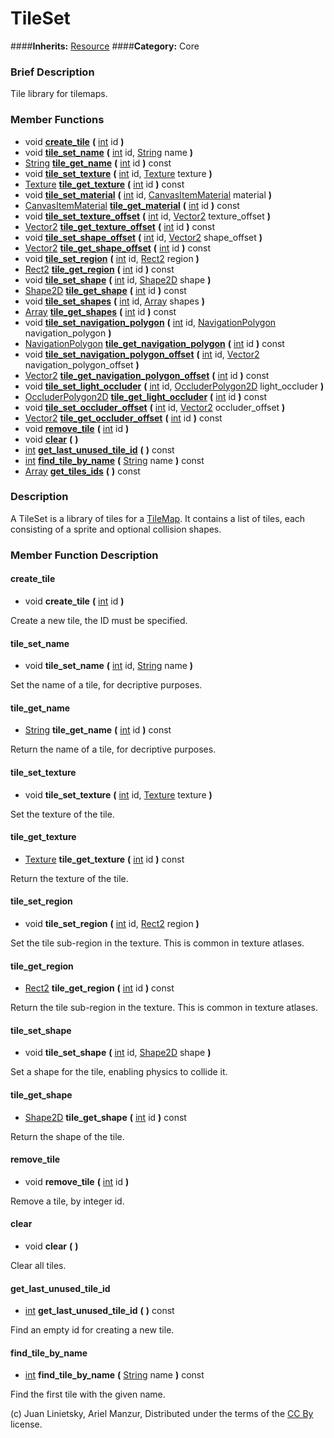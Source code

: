 #  TileSet  
####**Inherits:** [Resource](class_resource)
####**Category:** Core

###  Brief Description  
Tile library for tilemaps.

###  Member Functions 
  * void  **[create&#95;tile](#create_tile)**  **(** [int](class_int) id  **)**
  * void  **[tile&#95;set&#95;name](#tile_set_name)**  **(** [int](class_int) id, [String](class_string) name  **)**
  * [String](class_string)  **[tile&#95;get&#95;name](#tile_get_name)**  **(** [int](class_int) id  **)** const
  * void  **[tile&#95;set&#95;texture](#tile_set_texture)**  **(** [int](class_int) id, [Texture](class_texture) texture  **)**
  * [Texture](class_texture)  **[tile&#95;get&#95;texture](#tile_get_texture)**  **(** [int](class_int) id  **)** const
  * void  **[tile&#95;set&#95;material](#tile_set_material)**  **(** [int](class_int) id, [CanvasItemMaterial](class_canvasitemmaterial) material  **)**
  * [CanvasItemMaterial](class_canvasitemmaterial)  **[tile&#95;get&#95;material](#tile_get_material)**  **(** [int](class_int) id  **)** const
  * void  **[tile&#95;set&#95;texture&#95;offset](#tile_set_texture_offset)**  **(** [int](class_int) id, [Vector2](class_vector2) texture_offset  **)**
  * [Vector2](class_vector2)  **[tile&#95;get&#95;texture&#95;offset](#tile_get_texture_offset)**  **(** [int](class_int) id  **)** const
  * void  **[tile&#95;set&#95;shape&#95;offset](#tile_set_shape_offset)**  **(** [int](class_int) id, [Vector2](class_vector2) shape_offset  **)**
  * [Vector2](class_vector2)  **[tile&#95;get&#95;shape&#95;offset](#tile_get_shape_offset)**  **(** [int](class_int) id  **)** const
  * void  **[tile&#95;set&#95;region](#tile_set_region)**  **(** [int](class_int) id, [Rect2](class_rect2) region  **)**
  * [Rect2](class_rect2)  **[tile&#95;get&#95;region](#tile_get_region)**  **(** [int](class_int) id  **)** const
  * void  **[tile&#95;set&#95;shape](#tile_set_shape)**  **(** [int](class_int) id, [Shape2D](class_shape2d) shape  **)**
  * [Shape2D](class_shape2d)  **[tile&#95;get&#95;shape](#tile_get_shape)**  **(** [int](class_int) id  **)** const
  * void  **[tile&#95;set&#95;shapes](#tile_set_shapes)**  **(** [int](class_int) id, [Array](class_array) shapes  **)**
  * [Array](class_array)  **[tile&#95;get&#95;shapes](#tile_get_shapes)**  **(** [int](class_int) id  **)** const
  * void  **[tile&#95;set&#95;navigation&#95;polygon](#tile_set_navigation_polygon)**  **(** [int](class_int) id, [NavigationPolygon](class_navigationpolygon) navigation_polygon  **)**
  * [NavigationPolygon](class_navigationpolygon)  **[tile&#95;get&#95;navigation&#95;polygon](#tile_get_navigation_polygon)**  **(** [int](class_int) id  **)** const
  * void  **[tile&#95;set&#95;navigation&#95;polygon&#95;offset](#tile_set_navigation_polygon_offset)**  **(** [int](class_int) id, [Vector2](class_vector2) navigation_polygon_offset  **)**
  * [Vector2](class_vector2)  **[tile&#95;get&#95;navigation&#95;polygon&#95;offset](#tile_get_navigation_polygon_offset)**  **(** [int](class_int) id  **)** const
  * void  **[tile&#95;set&#95;light&#95;occluder](#tile_set_light_occluder)**  **(** [int](class_int) id, [OccluderPolygon2D](class_occluderpolygon2d) light_occluder  **)**
  * [OccluderPolygon2D](class_occluderpolygon2d)  **[tile&#95;get&#95;light&#95;occluder](#tile_get_light_occluder)**  **(** [int](class_int) id  **)** const
  * void  **[tile&#95;set&#95;occluder&#95;offset](#tile_set_occluder_offset)**  **(** [int](class_int) id, [Vector2](class_vector2) occluder_offset  **)**
  * [Vector2](class_vector2)  **[tile&#95;get&#95;occluder&#95;offset](#tile_get_occluder_offset)**  **(** [int](class_int) id  **)** const
  * void  **[remove&#95;tile](#remove_tile)**  **(** [int](class_int) id  **)**
  * void  **[clear](#clear)**  **(** **)**
  * [int](class_int)  **[get&#95;last&#95;unused&#95;tile&#95;id](#get_last_unused_tile_id)**  **(** **)** const
  * [int](class_int)  **[find&#95;tile&#95;by&#95;name](#find_tile_by_name)**  **(** [String](class_string) name  **)** const
  * [Array](class_array)  **[get&#95;tiles&#95;ids](#get_tiles_ids)**  **(** **)** const

###  Description  
A TileSet is a library of tiles for a [TileMap](class_tilemap). It contains a list of tiles, each consisting of a sprite and optional collision shapes.

###  Member Function Description  

#### <a name="create_tile">create_tile</a>
  * void  **create&#95;tile**  **(** [int](class_int) id  **)**

Create a new tile, the ID must be specified.

#### <a name="tile_set_name">tile_set_name</a>
  * void  **tile&#95;set&#95;name**  **(** [int](class_int) id, [String](class_string) name  **)**

Set the name of a tile, for decriptive purposes.

#### <a name="tile_get_name">tile_get_name</a>
  * [String](class_string)  **tile&#95;get&#95;name**  **(** [int](class_int) id  **)** const

Return the name of a tile, for decriptive purposes.

#### <a name="tile_set_texture">tile_set_texture</a>
  * void  **tile&#95;set&#95;texture**  **(** [int](class_int) id, [Texture](class_texture) texture  **)**

Set the texture of the tile.

#### <a name="tile_get_texture">tile_get_texture</a>
  * [Texture](class_texture)  **tile&#95;get&#95;texture**  **(** [int](class_int) id  **)** const

Return the texture of the tile.

#### <a name="tile_set_region">tile_set_region</a>
  * void  **tile&#95;set&#95;region**  **(** [int](class_int) id, [Rect2](class_rect2) region  **)**

Set the tile sub-region in the texture. This is common in texture atlases.

#### <a name="tile_get_region">tile_get_region</a>
  * [Rect2](class_rect2)  **tile&#95;get&#95;region**  **(** [int](class_int) id  **)** const

Return the tile sub-region in the texture. This is common in texture atlases.

#### <a name="tile_set_shape">tile_set_shape</a>
  * void  **tile&#95;set&#95;shape**  **(** [int](class_int) id, [Shape2D](class_shape2d) shape  **)**

Set a shape for the tile, enabling physics to collide it.

#### <a name="tile_get_shape">tile_get_shape</a>
  * [Shape2D](class_shape2d)  **tile&#95;get&#95;shape**  **(** [int](class_int) id  **)** const

Return the shape of the tile.

#### <a name="remove_tile">remove_tile</a>
  * void  **remove&#95;tile**  **(** [int](class_int) id  **)**

Remove a tile, by integer id.

#### <a name="clear">clear</a>
  * void  **clear**  **(** **)**

Clear all tiles.

#### <a name="get_last_unused_tile_id">get_last_unused_tile_id</a>
  * [int](class_int)  **get&#95;last&#95;unused&#95;tile&#95;id**  **(** **)** const

Find an empty id for creating a new tile.

#### <a name="find_tile_by_name">find_tile_by_name</a>
  * [int](class_int)  **find&#95;tile&#95;by&#95;name**  **(** [String](class_string) name  **)** const

Find the first tile with the given name.


(c) Juan Linietsky, Ariel Manzur, Distributed under the terms of the [CC By](https://creativecommons.org/licenses/by/3.0/legalcode) license.
